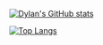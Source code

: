 [![Dylan's GitHub stats](https://github-readme-stats.vercel.app/api?username=dylanwal)](https://github.com/dylanwal/github-readme-stats&count_private=true)


[![Top Langs](https://github-readme-stats.vercel.app/api/top-langs/?username=dylanwal)](https://github.com/dylanwal/github-readme-stats)
